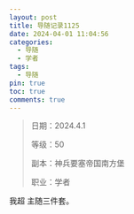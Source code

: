 ```yaml
---
layout: post
title: 导随记录1125
date: 2024-04-01 11:04:56
categories:
  - 导随
  - 学者
tags:
  - 导随
pin: true
toc: true
comments: true
---
```

> 日期：2024.4.1
>
> 等级：50
>
> 副本：神兵要塞帝国南方堡
>
> 职业：学者

我超 主随三件套。